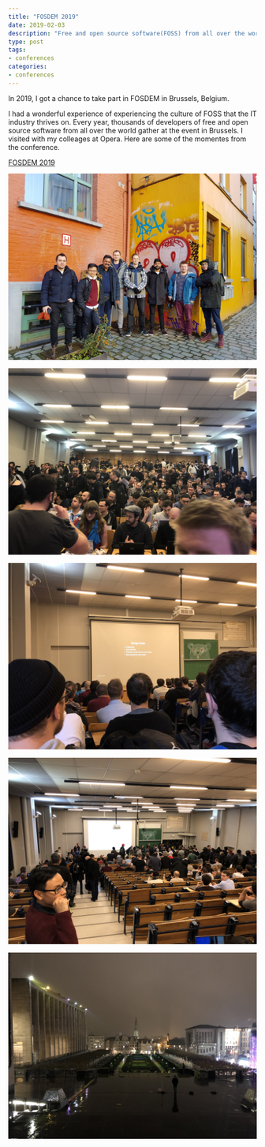 ```yaml
---
title: "FOSDEM 2019"
date: 2019-02-03
description: "Free and open source software(FOSS) from all over the world gather at the event in Brussels."
type: post
tags:
- conferences
categories:
- conferences
---
```


In 2019, I got a chance to take part in FOSDEM in Brussels, Belgium. 

I had a wonderful experience of experiencing the culture of FOSS that the IT industry thrives on. Every year, thousands of developers of free and open source software from all over the world gather at the event in Brussels. I visited with my colleages at Opera. Here are some of the momentes from the conference.

[FOSDEM 2019](https://archive.fosdem.org/2019/)


![FOSDEM 2019](5.jpg)


![FOSDEM 2019](1.jpg)


![FOSDEM 2019](2.jpg)


![FOSDEM 2019](3.jpg)


![FOSDEM 2019](4.jpg)
